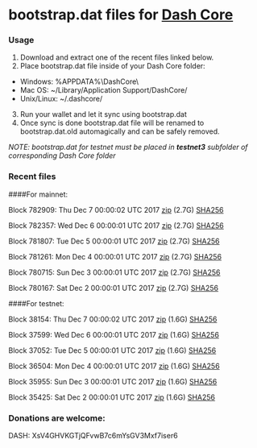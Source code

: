 # bootstrap.dat files for [Dash Core](https://www.dash.org)

### Usage

1. Download and extract one of the recent files linked below.
2. Place bootstrap.dat file inside of your Dash Core folder:
 - Windows: %APPDATA%\DashCore\
 - Mac OS: ~/Library/Application Support/DashCore/
 - Unix/Linux: ~/.dashcore/
3. Run your wallet and let it sync using bootstrap.dat
4. Once sync is done bootstrap.dat file will be renamed to bootstrap.dat.old automagically and can be safely removed.

_NOTE: bootstrap.dat for testnet must be placed in **testnet3** subfolder of corresponding Dash Core folder_

### Recent files

####For mainnet:

Block 782909: Thu Dec  7 00:00:02 UTC 2017 [zip](https://transfer.sh/EeJs1/bootstrap.dat.20171207.zip) (2.7G) [SHA256](https://transfer.sh/Q2W3b/sha256.txt)

Block 782357: Wed Dec  6 00:00:01 UTC 2017 [zip](https://transfer.sh/sHsHQ/bootstrap.dat.20171206.zip) (2.7G) [SHA256](https://transfer.sh/VdAg2/sha256.txt)

Block 781807: Tue Dec  5 00:00:01 UTC 2017 [zip](https://transfer.sh/am0wV/bootstrap.dat.20171205.zip) (2.7G) [SHA256](https://transfer.sh/K7iI7/sha256.txt)

Block 781261: Mon Dec  4 00:00:01 UTC 2017 [zip](https://transfer.sh/nye0E/bootstrap.dat.20171204.zip) (2.7G) [SHA256](https://transfer.sh/y3JDF/sha256.txt)

Block 780715: Sun Dec  3 00:00:01 UTC 2017 [zip](https://transfer.sh/BHxqW/bootstrap.dat.20171203.zip) (2.7G) [SHA256](https://transfer.sh/zzrWC/sha256.txt)

Block 780167: Sat Dec  2 00:00:01 UTC 2017 [zip](https://transfer.sh/sZ9cu/bootstrap.dat.20171202.zip) (2.7G) [SHA256](https://transfer.sh/bATbW/sha256.txt)

####For testnet:

Block 38154: Thu Dec  7 00:00:02 UTC 2017 [zip](https://transfer.sh/I2282/bootstrap.dat.20171207.zip) (1.6G) [SHA256](https://transfer.sh/keQnK/sha256.txt)

Block 37599: Wed Dec  6 00:00:01 UTC 2017 [zip](https://transfer.sh/ixEBd/bootstrap.dat.20171206.zip) (1.6G) [SHA256](https://transfer.sh/6war5/sha256.txt)

Block 37052: Tue Dec  5 00:00:01 UTC 2017 [zip](https://transfer.sh/ltCAZ/bootstrap.dat.20171205.zip) (1.6G) [SHA256](https://transfer.sh/PzRMp/sha256.txt)

Block 36504: Mon Dec  4 00:00:01 UTC 2017 [zip](https://transfer.sh/gxmg5/bootstrap.dat.20171204.zip) (1.6G) [SHA256](https://transfer.sh/UnQAg/sha256.txt)

Block 35955: Sun Dec  3 00:00:01 UTC 2017 [zip](https://transfer.sh/lsxLX/bootstrap.dat.20171203.zip) (1.6G) [SHA256](https://transfer.sh/dlGac/sha256.txt)

Block 35425: Sat Dec  2 00:00:01 UTC 2017 [zip](https://transfer.sh/fMTzJ/bootstrap.dat.20171202.zip) (1.6G) [SHA256](https://transfer.sh/sXHCb/sha256.txt)

### Donations are welcome:

DASH: XsV4GHVKGTjQFvwB7c6mYsGV3Mxf7iser6
